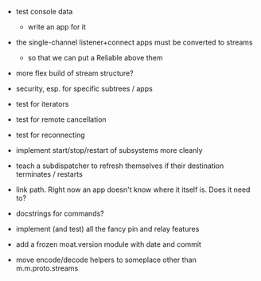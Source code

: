 
* test console data
  * write an app for it
* the single-channel listener+connect apps must be converted to streams
  * so that we can put a Reliable above them
* more flex build of stream structure?
* security, esp. for specific subtrees / apps
* test for iterators
* test for remote cancellation
* test for reconnecting
* implement start/stop/restart of subsystems more cleanly
* teach a subdispatcher to refresh themselves if their destination
  terminates / restarts

* link path. Right now an app doesn't know where it itself is.
  Does it need to?

* docstrings for commands?

* implement (and test) all the fancy pin and relay features

* add a frozen moat.version module with date and commit

* move encode/decode helpers to someplace other than m.m.proto.streams
